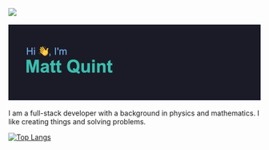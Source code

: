 ![](https://komarev.com/ghpvc/?username=mattquint111)

![alt text](./header.png)

I am a full-stack developer with a background in physics and mathematics. I like creating things and solving problems.

[![Top Langs](https://github-readme-stats.vercel.app/api/top-langs/?username=mattquint111)](https://github.com/anuraghazra/github-readme-stats)

<!--
**mattquint111/mattquint111** is a ✨ _special_ ✨ repository because its `README.md` (this file) appears on your GitHub profile.

Here are some ideas to get you started:

- 🔭 I’m currently working on ...
- 🌱 I’m currently learning ...
- 👯 I’m looking to collaborate on ...
- 🤔 I’m looking for help with ...
- 💬 Ask me about ...
- 📫 How to reach me: ...
- 😄 Pronouns: ...
- ⚡ Fun fact: ...
-->

